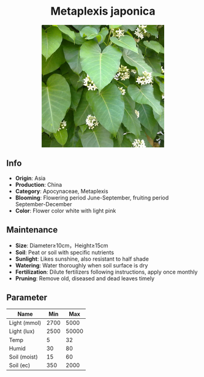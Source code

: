 <h1 align='center'>Metaplexis japonica</h1>
<p align="center">
    <img 
        align='center'
        width='320'
        src="../images/metaplexis japonica.png" 
        alt='Metaplexis japonica' />
</p>

## Info

 - **Origin**: Asia
 - **Production**: China
 - **Category**: Apocynaceae, Metaplexis
 - **Blooming**: Flowering period June-September, fruiting period September-December
 - **Color**: Flower color white with light pink

## Maintenance

 - **Size**: Diameter≥10cm，Height≥15cm
 - **Soil**: Peat or soil with specific nutrients
 - **Sunlight**: Likes sunshine, also resistant to half shade
 - **Watering**: Water thoroughly when soil surface is dry
 - **Fertilization**: Dilute fertilizers following instructions, apply once monthly
 - **Pruning**: Remove old, diseased and dead leaves timely

## Parameter

| Name         | Min  | Max   |
|--------------|------|-------|
| Light (mmol) | 2700 | 5000  |
| Light (lux)  | 2500 | 50000 |
| Temp         | 5    | 32    |
| Humid        | 30   | 80    |
| Soil (moist) | 15   | 60    |
| Soil (ec)    | 350  | 2000  |